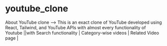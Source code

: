 # youtube_clone
About YouTube clone  --> This is an exact clone of YouTube developed using React, Tailwind, and YouTube APIs with almost every functionality of Youtube ||with Search functionality | Category-wise videos  | Related  Video page | 
